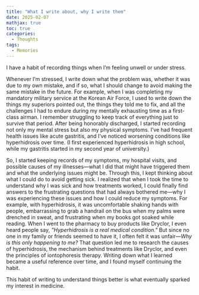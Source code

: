 ```yaml
---
title: "What I write about, why I write them"
date: 2025-02-07
mathjax: true
toc: true
categories:
  - Thoughts
tags:
  - Memories
---
```


I have a habit of recording things when I’m feeling unwell or under stress.

Whenever I’m stressed, I write down what the problem was, whether it was due to my own mistake, and if so, what I should change to avoid making the same mistake in the future. For example, when I was completing my mandatory military service at the Korean Air Force, I used to write down the things my superiors pointed out, the things they told me to fix, and all the challenges I had to endure during my mentally exhausting time as a first-class airman. I remember struggling to keep track of everything just to survive that period. After being honorably discharged, I started recording not only my mental stress but also my physical symptoms. I’ve had frequent health issues like acute gastritis, and I’ve noticed worsening conditions like hyperhidrosis over time. (I first experienced hyperhidrosis in high school, while my gastritis started in my second year of university.)

So, I started keeping records of my symptoms, my hospital visits, and possible causes of my illnesses—what I did that might have triggered them and what the underlying issues might be. Through this, I kept thinking about what I could do to avoid getting sick. I realized that when I took the time to understand why I was sick and how treatments worked, I could finally find answers to the frustrating questions that had always bothered me—why I was experiencing these issues and how I could reduce my symptoms. For example, with hyperhidrosis, it was uncomfortable shaking hands with people, embarrassing to grab a handrail on the bus when my palms were drenched in sweat, and frustrating when my books got soaked while reading. When I went to the pharmacy to buy products like Dryclor, I even heard people say, *"Hyperhidrosis is a real medical condition."* But since no one in my family or friends seemed to have it, I often felt it was unfair—*Why is this only happening to me?* That question led me to research the causes of hyperhidrosis, the mechanism behind treatments like Dryclor, and even the principles of iontophoresis therapy. Writing down what I learned became a useful reference over time, and I found myself continuing the habit.

This habit of writing to understand things better is what eventually sparked my interest in medicine.
